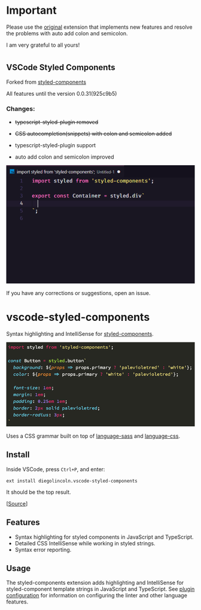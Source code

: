 # Important

Please use the [original](https://marketplace.visualstudio.com/items?itemName=jpoissonnier.vscode-styled-components) extension that implements new features and resolve the problems with auto add colon and semicolon.

I am very grateful to all yours!

#

## VSCode Styled Components

Forked from [styled-components](https://github.com/styled-components/styled-components)

All features until the version 0.0.31(925c9b5)

### Changes:

- ~~typescript-styled-plugin removed~~
- ~~CSS autocompletion(snippets) with colon and semicolon added~~

- typescript-styled-plugin support
- auto add colon and semicolon improved

![Autocomplete with colon and semicolon](demo.gif)

If you have any corrections or suggestions, open an issue.

# vscode-styled-components

Syntax highlighting and IntelliSense for [styled-components](https://github.com/styled-components/styled-components).

![Syntax highlighting in action](demo.png)

Uses a CSS grammar built on top of [language-sass](https://github.com/atom/language-sass) and [language-css](https://github.com/atom/language-css).

## Install

Inside VSCode, press `Ctrl+P`, and enter:

```
ext install diegolincoln.vscode-styled-components
```

It should be the top result.

[[Source](https://marketplace.visualstudio.com/items?itemName=diegolincoln.vscode-styled-components)]

## Features

- Syntax highlighting for styled components in JavaScript and TypeScript.
- Detailed CSS IntelliSense while working in styled strings.
- Syntax error reporting.

## Usage

The styled-components extension adds highlighting and IntelliSense for styled-component template strings in JavaScript and TypeScript. See [plugin configuration](https://github.com/Microsoft/typescript-styled-plugin#configuration) for information on configuring the linter and other language features.
